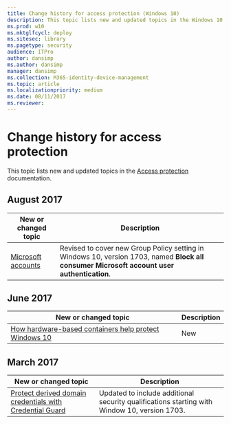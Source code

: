 ```yaml
---
title: Change history for access protection (Windows 10)
description: This topic lists new and updated topics in the Windows 10 access protection documentation for Windows 10.
ms.prod: w10
ms.mktglfcycl: deploy
ms.sitesec: library
ms.pagetype: security
audience: ITPro
author: dansimp
ms.author: dansimp
manager: dansimp
ms.collection: M365-identity-device-management
ms.topic: article
ms.localizationpriority: medium
ms.date: 08/11/2017
ms.reviewer: 
---
```


# Change history for access protection
This topic lists new and updated topics in the [Access protection](index.md) documentation.

## August 2017
|New or changed topic |Description |
|---------------------|------------|
|[Microsoft accounts](access-control/microsoft-accounts.md) |Revised to cover new Group Policy setting in Windows 10, version 1703, named **Block all consumer Microsoft account user authentication**.|

## June 2017
|New or changed topic |Description |
|---------------------|------------|
|[How hardware-based containers help protect Windows 10](/windows/security/threat-protection/windows-defender-atp/how-hardware-based-containers-help-protect-windows) | New | 


## March 2017
|New or changed topic |Description |
|---------------------|------------|
|[Protect derived domain credentials with Credential Guard](credential-guard/credential-guard.md) |Updated to include additional security qualifications starting with Window 10, version 1703.|